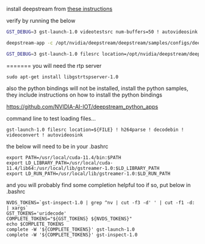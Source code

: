 install deepstream from [these instructions](https://docs.nvidia.com/metropolis/deepstream/dev-guide/text/DS_Quickstart.html)

verify by running the below

```bash
GST_DEBUG=3 gst-launch-1.0 videotestsrc num-buffers=50 ! autovideosink
```

```bash
deepstream-app -c /opt/nvidia/deepstream/deepstream/samples/configs/deepstream-app/source4_1080p_dec_infer-resnet_tracker_sgie_tiled_display_int8.txt
```

```bash
GST_DEBUG=3 gst-launch-1.0 filesrc location=/opt/nvidia/deepstream/deepstream/samples/streams/sample_1080p_h264.mp4 ! qtdemux ! h264parse ! avdec_h264 ! nvvideoconvert ! nveglglessink
```
=======
you will need the rtp server

```
sudo apt-get install libgstrtspserver-1.0
```

also the python bindings will not be installed, install the python samples, they include instructions on how to install the python bindings

https://github.com/NVIDIA-AI-IOT/deepstream_python_apps


command line to test loading files...

```
gst-launch-1.0 filesrc location=${FILE} ! h264parse ! decodebin ! videoconvert ! autovideosink
```

the below will need to be in your .bashrc

```
export PATH=/usr/local/cuda-11.4/bin:$PATH
export LD_LIBRARY_PATH=/usr/local/cuda-11.4/lib64:/usr/local/lib/gstreamer-1.0:$LD_LIBRARY_PATH
export LD_RUN_PATH=/usr/local/lib/gstreamer-1.0:$LD_RUN_PATH

```

and you will probably find some completion helpful too
if so, put below in .bashrc

```
NVDS_TOKENS=`gst-inspect-1.0 | grep ^nv | cut -f3 -d' ' | cut -f1 -d: | xargs`
GST_TOKENS='uridecode'
COMPLETE_TOKENS="${GST_TOKENS} ${NVDS_TOKENS}"
echo $COMPLETE_TOKENS
complete -W '${COMPLETE_TOKENS}' gst-launch-1.0
complete -W '${COMPLETE_TOKENS}' gst-inspect-1.0
```